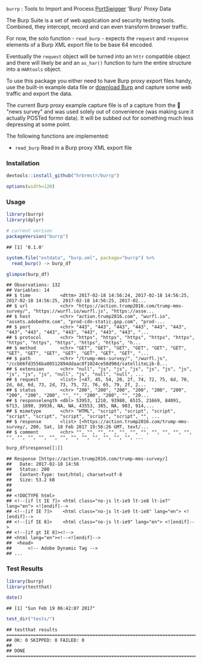 
`burrp` : Tools to Import and Process [PortSwigger](https://portswigger.net/) 'Burp' Proxy Data

The Burp Suite is a set of web application and security testing tools. Combined, they intercept, record and can even transform browser traffic.

For now, the solo function - `read_burp` - expects the `request` and `response` elements of a Burp XML export file to be base 64 encoded.

Eventually the `request` object will be turned into an `httr` compatible object and there will likely be and an `as_har()` function to turn the entire structure into a `HARtools` object.

To use this package you either need to have Burp proxy export files handy, use the built-in example data file or [download Burp](https://portswigger.net/burp/) and capture some web traffic and export the data.

The current Burp proxy example capture file is of a capture from the 🍊 "news survey" and was used solely out of convenience (was making sure it actually POSTed formn data). It will be subbed out for something much less depressing at some point.

The following functions are implemented:

-   `read_burp` Read in a Burp proxy XML export file

### Installation

``` r
devtools::install_github("hrbrmstr/burrp")
```

``` r
options(width=120)
```

### Usage

``` r
library(burrp)
library(dplyr)

# current verison
packageVersion("burrp")
```

    ## [1] '0.1.0'

``` r
system.file("extdata", "burp.xml", package="burrp") %>%
  read_burp() -> burp_df

glimpse(burp_df)
```

    ## Observations: 132
    ## Variables: 14
    ## $ time           <dttm> 2017-02-18 14:56:24, 2017-02-18 14:56:25, 2017-02-18 14:56:25, 2017-02-18 14:56:25, 2017-02...
    ## $ url            <chr> "https://action.trump2016.com/trump-mms-survey/", "https://wurfl.io/wurfl.js", "https://asse...
    ## $ host           <chr> "action.trump2016.com", "wurfl.io", "assets.adobedtm.com", "prod-cdn-static.gop.com", "prod-...
    ## $ port           <chr> "443", "443", "443", "443", "443", "443", "443", "443", "443", "443", "443", "443", "443", "...
    ## $ protocol       <chr> "https", "https", "https", "https", "https", "https", "https", "https", "https", "https", "h...
    ## $ method         <chr> "GET", "GET", "GET", "GET", "GET", "GET", "GET", "GET", "GET", "GET", "GET", "GET", "GET", "...
    ## $ path           <chr> "/trump-mms-survey/", "/wurfl.js", "/ccb66fd3556ba80512894ddaac0f1024ce58d90d/satelliteLib-8...
    ## $ extension      <chr> "null", "js", "js", "js", "js", "js", "js", "js", "js", "js", "null", "js", "null", "null", ...
    ## $ request        <list> [<47, 45, 54, 20, 2f, 74, 72, 75, 6d, 70, 2d, 6d, 6d, 73, 2d, 73, 75, 72, 76, 65, 79, 2f, 2...
    ## $ status         <chr> "200", "200", "200", "200", "200", "200", "200", "200", "200", "", "", "200", "200", "", "20...
    ## $ responselength <dbl> 53953, 1210, 93988, 6515, 21669, 84091, 6713, 1890, 39936, NA, NA, 43553, 385, NA, 903, 914,...
    ## $ mimetype       <chr> "HTML", "script", "script", "script", "script", "script", "script", "script", "script", "", ...
    ## $ response       <list> [<https://action.trump2016.com/trump-mms-survey/, 200, Sat, 18 Feb 2017 19:56:26 GMT, text/...
    ## $ comment        <chr> "", "", "", "", "", "", "", "", "", "", "", "", "", "", "", "", "", "", "", "", "", "", "", ...

``` r
burp_df$response[[1]]
```

    ## Response [https://action.trump2016.com/trump-mms-survey/]
    ##   Date: 2017-02-18 14:56
    ##   Status: 200
    ##   Content-Type: text/html; charset=utf-8
    ##   Size: 53.2 kB
    ## 
    ## 
    ## <!DOCTYPE html>
    ## <!--[if lt IE 7]> <html class="no-js lt-ie9 lt-ie8 lt-ie7" lang="en"> <![endif]-->
    ## <!--[if IE 7]>    <html class="no-js lt-ie9 lt-ie8" lang="en"> <![endif]-->
    ## <!--[if IE 8]>    <html class="no-js lt-ie9" lang="en"> <![endif]-->
    ## <!--[if gt IE 8]><!-->
    ## <html lang="en"><!--<![endif]-->
    ##  <head>
    ##      <!-- Adobe Dynamic Tag -->
    ## ...

### Test Results

``` r
library(burrp)
library(testthat)

date()
```

    ## [1] "Sun Feb 19 06:42:07 2017"

``` r
test_dir("tests/")
```

    ## testthat results ========================================================================================================
    ## OK: 0 SKIPPED: 0 FAILED: 0
    ## 
    ## DONE ===================================================================================================================
